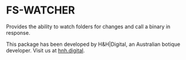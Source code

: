 # FS-WATCHER

Provides the ability to watch folders for changes and call a binary in response.

This package has been developed by H&H|Digital, an Australian botique developer. Visit us at [hnh.digital](http://hnh.digital).
